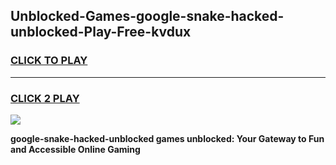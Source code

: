 
## Unblocked-Games-google-snake-hacked-unblocked-Play-Free-kvdux
<h3>
<a href="https://premium76.site?title=google-snake-hacked-unblocked&ref=20M">CLICK TO PLAY</a></h3>
<hr>

<h3>
<a href="https://premium76.site?title=google-snake-hacked-unblocked&ref=20M">CLICK 2 PLAY</a>
  
</h3>

<a href="https://premium76.site?title=google-snake-hacked-unblocked&ref=19M"><img src="https://clearcache.store/games.png"></a>


**google-snake-hacked-unblocked games unblocked: Your Gateway to Fun and Accessible Online Gaming**
